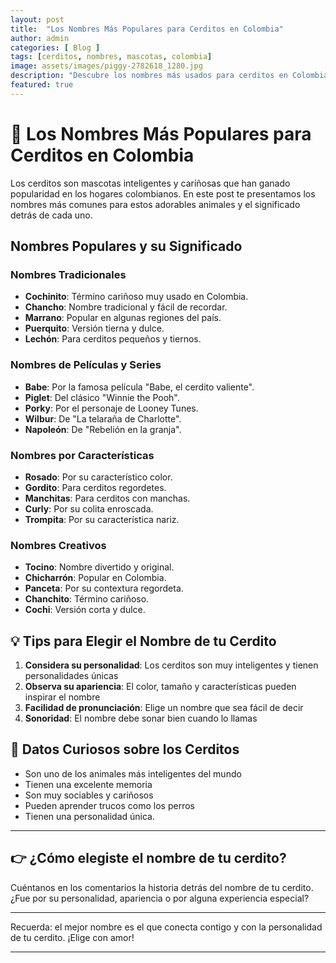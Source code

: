 ```yaml
---
layout: post
title:  "Los Nombres Más Populares para Cerditos en Colombia"
author: admin
categories: [ Blog ]
tags: [cerditos, nombres, mascotas, colombia]
image: assets/images/piggy-2782618_1280.jpg
description: "Descubre los nombres más usados para cerditos en Colombia y el significado detrás de cada uno"
featured: true
---
```

# 🐷 Los Nombres Más Populares para Cerditos en Colombia

Los cerditos son mascotas inteligentes y cariñosas que han ganado popularidad en los hogares colombianos. En este post te presentamos los nombres más comunes para estos adorables animales y el significado detrás de cada uno.

## Nombres Populares y su Significado

### Nombres Tradicionales
- **Cochinito**: Término cariñoso muy usado en Colombia.
- **Chancho**: Nombre tradicional y fácil de recordar.
- **Marrano**: Popular en algunas regiones del país.
- **Puerquito**: Versión tierna y dulce.
- **Lechón**: Para cerditos pequeños y tiernos.

### Nombres de Películas y Series
- **Babe**: Por la famosa película "Babe, el cerdito valiente".
- **Piglet**: Del clásico "Winnie the Pooh".
- **Porky**: Por el personaje de Looney Tunes.
- **Wilbur**: De "La telaraña de Charlotte".
- **Napoleón**: De "Rebelión en la granja".

### Nombres por Características
- **Rosado**: Por su característico color.
- **Gordito**: Para cerditos regordetes.
- **Manchitas**: Para cerditos con manchas.
- **Curly**: Por su colita enroscada.
- **Trompita**: Por su característica nariz.

### Nombres Creativos
- **Tocino**: Nombre divertido y original.
- **Chicharrón**: Popular en Colombia.
- **Panceta**: Por su contextura regordeta.
- **Chanchito**: Término cariñoso.
- **Cochi**: Versión corta y dulce.

## 💡 Tips para Elegir el Nombre de tu Cerdito

1. **Considera su personalidad**: Los cerditos son muy inteligentes y tienen personalidades únicas
2. **Observa su apariencia**: El color, tamaño y características pueden inspirar el nombre
3. **Facilidad de pronunciación**: Elige un nombre que sea fácil de decir
4. **Sonoridad**: El nombre debe sonar bien cuando lo llamas

## 🌟 Datos Curiosos sobre los Cerditos

- Son uno de los animales más inteligentes del mundo
- Tienen una excelente memoria
- Son muy sociables y cariñosos
- Pueden aprender trucos como los perros
- Tienen una personalidad única.

---

## 👉 ¿Cómo elegiste el nombre de tu cerdito?

Cuéntanos en los comentarios la historia detrás del nombre de tu cerdito. ¿Fue por su personalidad, apariencia o por alguna experiencia especial?

---

Recuerda: el mejor nombre es el que conecta contigo y con la personalidad de tu cerdito. ¡Elige con amor!

--- 
